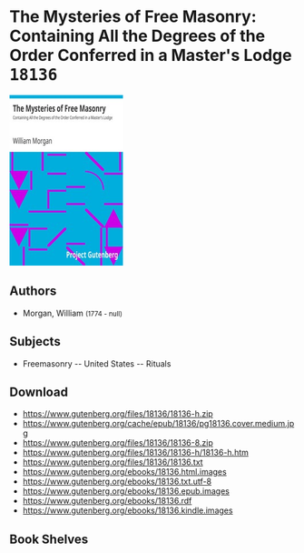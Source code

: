 # The Mysteries of Free Masonry: Containing All the Degrees of the Order Conferred in a Master's Lodge <kbd>18136</kbd>

![](./cover.medium.jpg "")

## Authors


 - Morgan, William <small>(1774 - null)</small>

## Subjects


 - Freemasonry -- United States -- Rituals

## Download


 - https://www.gutenberg.org/files/18136/18136-h.zip
 - https://www.gutenberg.org/cache/epub/18136/pg18136.cover.medium.jpg
 - https://www.gutenberg.org/files/18136/18136-8.zip
 - https://www.gutenberg.org/files/18136/18136-h/18136-h.htm
 - https://www.gutenberg.org/files/18136/18136.txt
 - https://www.gutenberg.org/ebooks/18136.html.images
 - https://www.gutenberg.org/ebooks/18136.txt.utf-8
 - https://www.gutenberg.org/ebooks/18136.epub.images
 - https://www.gutenberg.org/ebooks/18136.rdf
 - https://www.gutenberg.org/ebooks/18136.kindle.images

## Book Shelves



